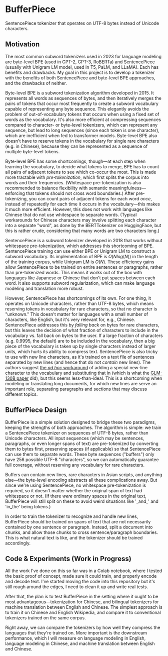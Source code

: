 # BufferPiece
SentencePiece tokenizer that operates on UTF-8 bytes instead of Unicode characters.

## Motivation
The most common subword tokenizers used in 2023 for language modeling are byte-level BPE (used in GPT-2, GPT-3, RoBERTa) and SentencePiece (usually with Unigram LM model, used in T5, PaLM, and LLaMA). Each has benefits and drawbacks. My goal in this project is to develop a tokenizer with the benefits of both SentencePiece and byte-level BPE approaches, and the drawbacks of neither.

Byte-level BPE is a subword tokenization algorithm developed in 2015. It represents all words as sequences of bytes, and then iteratively merges the pairs of tokens that occur most frequently to create a subword vocabulary capable of representing any byte sequence. This elegantly avoids the problem of out-of-vocabulary tokens that occurs when using a fixed set of words as the vocabulary. It's also more efficient at compressing sequences compared to character- or byte-level tokenizers, which can represent any sequence, but lead to long sequences (since each token is one character), which are inefficient when fed to transformer models. Byte-level BPE also doesn't have to reserve tokens in the vocabulary for single rare characters (e.g. in Chinese), because they can be represented as a sequence of multiple byte-level tokens.

Byte-level BPE has some shortcomings, though—at each step when learning the vocabulary, to decide what tokens to merge, BPE has to count all pairs of adjacent tokens to see which co-occur the most. This is made more tractable with *pre-tokenization*, which first splits the corpus into words and their frequencies. (Whitespace pre-tokenization is also recommended to balance flexibility with semantic meaningfulness—enforcing that tokens should not cross word boundaries.) After pre-tokenizing, you can count pairs of adjacent tokens for each word _once_, instead of repeatedly for each time it occurs in the vocabulary—this makes it much more efficient. However, this does not work with languages like Chinese that do not use whitespace to separate words. (Typical workarounds for Chinese characters may involve splitting each character into a separate "word", as done by the BERTTokenizer on HuggingFace, but this is rather crude, considering that many words are two characters long.)

SentencePiece is a subword tokenizer developed in 2018 that works without whitespace pre-tokenization, which addresses this shortcoming of BPE. SentencePiece training can use either BPE or Unigram LM to construct a subword vocabulary. Its implementation of BPE is $O(N log(N))$ in the length of the training corpus, while Unigram LM is $O(N)$. These efficiency gains allow SentencePiece to be trained on entire sentences or paragraphs, rather than pre-tokenized words. This means it works out of the box with languages like Japanese or Chinese that don't put spaces between each word. It also supports subword regularization, which can make language modeling and translation more robust. 

However, SentencePiece has shortcomings of its own. For one thing, it operates on Unicode characters, rather than UTF-8 bytes, which means reserving tokens in vocabulary for rare characters, so that no character is "unknown." This doesn't matter for languages with a small number of characters, like English, but it's very relevant for, e.g., Chinese. SentencePiece addresses this by *falling back* on bytes for rare characters, but this leaves the decision of what fraction of characters to include in the vocabulary vs. fall back on bytes to the user. If a large fraction of characters (e.g. 0.9995, the default) are to be included in the vocabulary, then a big piece of the vocabulary is taken up by single characters instead of larger units, which hurts its ability to compress text. SentencePiece is also tricky to use with new line characters, as it's trained on a text file of sentences separated by new lines (and hence that do not _contain_ new lines). The authors suggest [the _ad hoc_ workaround](https://github.com/google/sentencepiece/issues/101) of adding a special new-line character to the vocabulary and substituting that in (which is what the [GLM-130B paper](https://openreview.net/pdf?id=-Aw0rrrPUF) did), but this seems less-than-ideal. This is a shortcoming when modeling or translating long documents, for which new lines are serve an important role, separating paragraphs and sections that may discuss different topics.

## BufferPiece Design
BufferPiece is a simple solution designed to bridge these two paradigms, keeping the strengths of both approaches. The algorithm is simple: we train a SentencePiece tokenizer on sequences of UTF-8 bytes, rather than Unicode characters. All input sequences (which may be sentences, paragraphs, or even longer spans of text) are pre-tokenized by converting them to bytes first, preserving spaces (if applicable) so that SentencePiece can use them to separate words. These byte sequences ("buffers") only have 256 possible UTF-8 "characters", so we can automatically guarantee full coverage, without reserving any vocabulary for rare characters. 

Buffers can contain new lines, rare characters in Asian scripts, and anything else—the byte-level encoding abstracts all these complications away. But since we're using SentencePiece, no whitespace pre-tokenization is required, so it doesn't matter whether the original span of text had whitespace or not. (If there *were* ordinary spaces in the original text, BufferPiece will still split on these to avoid weird situations like '\_and\_' and 'in\_the\' being tokens.)

In order to train the tokenizer to recognize and handle new lines, BufferPiece should be trained on spans of text that are not necessarily contained by one sentence or paragraph. Instead, split a document into chunks, and allow those chunks to cross sentence/paragraph boundaries. This is what natural text is like, and the tokenizer should be trained accordingly.

## Code & Experiments (Work in Progress)
All the work I've done on this so far was in a Colab notebook, where I tested the basic proof of concept, made sure it could train, and properly encode and decode text. I've started moving the code into this repository but it's still rough around the edges, I need to clean it up and write real tests.

After that, the plan is to test BufferPiece in the setting where it ought to be most advantageous—tokenization for Chinese, and bilingual tokenizers for machine translation between English and Chinese. The simplest approach is to train it on Chinese and English Wikipedia, and compare it to conventional tokenizers trained on the same corpus.

Right away, we can compare the tokenizers by how well they compress the languages that they're trained on. More important is the downstream performance, which I will measure on language modeling in English, language modeling in Chinese, and machine translation between English and Chinese.